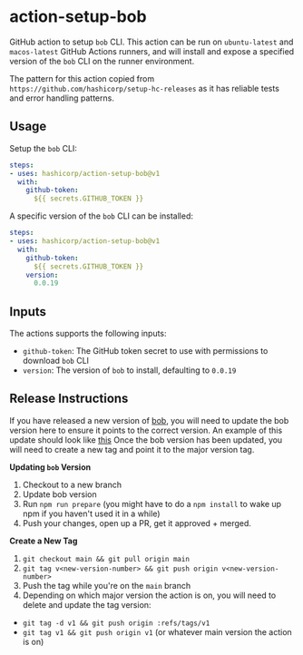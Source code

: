 # action-setup-bob

GitHub action to setup `bob` CLI. This action can be run on `ubuntu-latest` and `macos-latest` GitHub Actions runners, and will install and expose a specified version of the `bob` CLI on the runner environment.

The pattern for this action copied from `https://github.com/hashicorp/setup-hc-releases` as it has reliable tests and error handling patterns.

## Usage

Setup the `bob` CLI:

```yaml
steps:
- uses: hashicorp/action-setup-bob@v1
  with:
    github-token:
      ${{ secrets.GITHUB_TOKEN }}
```

A specific version of the `bob` CLI can be installed:

```yaml
steps:
- uses: hashicorp/action-setup-bob@v1
  with:
    github-token:
      ${{ secrets.GITHUB_TOKEN }}
    version:
      0.0.19
```

## Inputs

The actions supports the following inputs:

- `github-token`: The GitHub token secret to use with permissions to download `bob` CLI
- `version`: The version of `bob` to install, defaulting to `0.0.19`

## Release Instructions

If you have released a new version of [bob](https://github.com/hashicorp/bob), you will need to update the bob version here to ensure it points to the correct version. An example of this update should look like [this](https://github.com/hashicorp/action-setup-bob/pull/4/files) Once the bob version has been updated, you will need to create a new tag and point it to the major version tag.

**Updating `bob` Version**

1. Checkout to a new branch
2. Update bob version
3. Run `npm run prepare` (you might have to do a `npm install` to wake up npm if you haven't used it in a while)
4. Push your changes, open up a PR, get it approved + merged.

**Create a New Tag**

1. `git checkout main && git pull origin main`
2. `git tag v<new-version-number> && git push origin v<new-version-number>`
3. Push the tag while you're on the `main` branch
4. Depending on which major version the action is on, you will need to delete and update the tag version:

- `git tag -d v1 && git push origin :refs/tags/v1`
- `git tag v1 && git push origin v1` (or whatever main version the action is on)
